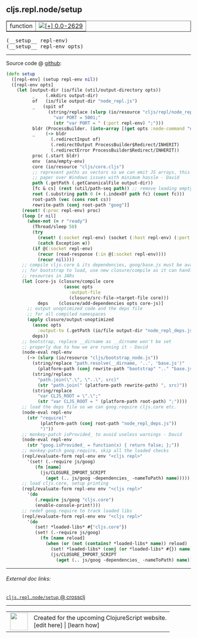 ## cljs.repl.node/setup



 <table border="1">
<tr>
<td>function</td>
<td><a href="https://github.com/cljsinfo/cljs-api-docs/tree/0.0-2629"><img valign="middle" alt="[+] 0.0-2629" title="Added in 0.0-2629" src="https://img.shields.io/badge/+-0.0--2629-lightgrey.svg"></a> </td>
</tr>
</table>


 <samp>
(__setup__ repl-env)<br>
</samp>
 <samp>
(__setup__ repl-env opts)<br>
</samp>

---







Source code @ [github](https://github.com/clojure/clojurescript/blob/r3053/src/clj/cljs/repl/node.clj#L80-L169):

```clj
(defn setup
  ([repl-env] (setup repl-env nil))
  ([repl-env opts]
    (let [output-dir (io/file (util/output-directory opts))
          _    (.mkdirs output-dir)
          of   (io/file output-dir "node_repl.js")
          _   (spit of
                (string/replace (slurp (io/resource "cljs/repl/node_repl.js"))
                  "var PORT = 5001;"
                  (str "var PORT = " (:port repl-env) ";")))
          bldr (ProcessBuilder. (into-array [(get opts :node-command "node")]))
          _    (-> bldr
                 (.redirectInput of)
                 (.redirectOutput ProcessBuilder$Redirect/INHERIT)
                 (.redirectError ProcessBuilder$Redirect/INHERIT))
          proc (.start bldr)
          env  (ana/empty-env)
          core (io/resource "cljs/core.cljs")
          ;; represent paths as vectors so we can emit JS arrays, this is to
          ;; paper over Windows issues with minimum hassle - David
          path (.getPath (.getCanonicalFile output-dir))
          [fc & cs] (rest (util/path-seq path)) ;; remove leading empty string
          root (.substring path 0 (+ (.indexOf path fc) (count fc)))
          root-path (vec (cons root cs))
          rewrite-path (conj root-path "goog")]
      (reset! (:proc repl-env) proc)
      (loop [r nil]
        (when-not (= r "ready")
          (Thread/sleep 50)
          (try
            (reset! (:socket repl-env) (socket (:host repl-env) (:port repl-env)))
            (catch Exception e))
          (if @(:socket repl-env)
            (recur (read-response (:in @(:socket repl-env))))
            (recur nil))))
      ;; compile cljs.core & its dependencies, goog/base.js must be available
      ;; for bootstrap to load, use new closure/compile as it can handle
      ;; resources in JARs
      (let [core-js (closure/compile core
                      (assoc opts
                        :output-file
                        (closure/src-file->target-file core)))
            deps    (closure/add-dependencies opts core-js)]
        ;; output unoptimized code and the deps file
        ;; for all compiled namespaces
        (apply closure/output-unoptimized
          (assoc opts
            :output-to (.getPath (io/file output-dir "node_repl_deps.js")))
          deps))
      ;; bootstrap, replace __dirname as __dirname won't be set
      ;; properly due to how we are running it - David
      (node-eval repl-env
        (-> (slurp (io/resource "cljs/bootstrap_node.js"))
          (string/replace "path.resolve(__dirname, '..', 'base.js')"
            (platform-path (conj rewrite-path "bootstrap" ".." "base.js")))
          (string/replace
            "path.join(\".\", \"..\", src)"
            (str "path.join(" (platform-path rewrite-path) ", src)"))
          (string/replace
            "var CLJS_ROOT = \".\";"
            (str "var CLJS_ROOT = " (platform-path root-path) ";"))))
      ;; load the deps file so we can goog.require cljs.core etc.
      (node-eval repl-env
        (str "require("
             (platform-path (conj root-path "node_repl_deps.js"))
             ")"))
      ;; monkey-patch isProvided_ to avoid useless warnings - David
      (node-eval repl-env
        (str "goog.isProvided_ = function(x) { return false; };"))
      ;; monkey-patch goog.require, skip all the loaded checks
      (repl/evaluate-form repl-env env "<cljs repl>"
        '(set! (.-require js/goog)
           (fn [name]
             (js/CLOSURE_IMPORT_SCRIPT
               (aget (.. js/goog -dependencies_ -nameToPath) name)))))
      ;; load cljs.core, setup printing
      (repl/evaluate-form repl-env env "<cljs repl>"
        '(do
           (.require js/goog "cljs.core")
           (enable-console-print!)))
      ;; redef goog.require to track loaded libs
      (repl/evaluate-form repl-env env "<cljs repl>"
        '(do
           (set! *loaded-libs* #{"cljs.core"})
           (set! (.-require js/goog)
             (fn [name reload]
               (when (or (not (contains? *loaded-libs* name)) reload)
                 (set! *loaded-libs* (conj (or *loaded-libs* #{}) name))
                 (js/CLOSURE_IMPORT_SCRIPT
                   (aget (.. js/goog -dependencies_ -nameToPath) name))))))))))
```

<!--
Repo - tag - source tree - lines:

 <pre>
clojurescript @ r3053
└── src
    └── clj
        └── cljs
            └── repl
                └── <ins>[node.clj:80-169](https://github.com/clojure/clojurescript/blob/r3053/src/clj/cljs/repl/node.clj#L80-L169)</ins>
</pre>

-->

---



###### External doc links:

[`cljs.repl.node/setup` @ crossclj](http://crossclj.info/fun/cljs.repl.node/setup.html)<br>

---

 <table>
<tr><td>
<img valign="middle" align="right" width="48px" src="http://i.imgur.com/Hi20huC.png">
</td><td>
Created for the upcoming ClojureScript website.<br>
[edit here] | [learn how]
</td></tr></table>

[edit here]:https://github.com/cljsinfo/cljs-api-docs/blob/master/cljsdoc/cljs.repl.node/setup.cljsdoc
[learn how]:https://github.com/cljsinfo/cljs-api-docs/wiki/cljsdoc-files

<!--

This information was too distracting to show to readers, but I'll leave it
commented here since it is helpful to:

- pretty-print the data used to generate this document
- and show how to retrieve that data



The API data for this symbol:

```clj
{:ns "cljs.repl.node",
 :name "setup",
 :type "function",
 :signature ["[repl-env]" "[repl-env opts]"],
 :source {:code "(defn setup\n  ([repl-env] (setup repl-env nil))\n  ([repl-env opts]\n    (let [output-dir (io/file (util/output-directory opts))\n          _    (.mkdirs output-dir)\n          of   (io/file output-dir \"node_repl.js\")\n          _   (spit of\n                (string/replace (slurp (io/resource \"cljs/repl/node_repl.js\"))\n                  \"var PORT = 5001;\"\n                  (str \"var PORT = \" (:port repl-env) \";\")))\n          bldr (ProcessBuilder. (into-array [(get opts :node-command \"node\")]))\n          _    (-> bldr\n                 (.redirectInput of)\n                 (.redirectOutput ProcessBuilder$Redirect/INHERIT)\n                 (.redirectError ProcessBuilder$Redirect/INHERIT))\n          proc (.start bldr)\n          env  (ana/empty-env)\n          core (io/resource \"cljs/core.cljs\")\n          ;; represent paths as vectors so we can emit JS arrays, this is to\n          ;; paper over Windows issues with minimum hassle - David\n          path (.getPath (.getCanonicalFile output-dir))\n          [fc & cs] (rest (util/path-seq path)) ;; remove leading empty string\n          root (.substring path 0 (+ (.indexOf path fc) (count fc)))\n          root-path (vec (cons root cs))\n          rewrite-path (conj root-path \"goog\")]\n      (reset! (:proc repl-env) proc)\n      (loop [r nil]\n        (when-not (= r \"ready\")\n          (Thread/sleep 50)\n          (try\n            (reset! (:socket repl-env) (socket (:host repl-env) (:port repl-env)))\n            (catch Exception e))\n          (if @(:socket repl-env)\n            (recur (read-response (:in @(:socket repl-env))))\n            (recur nil))))\n      ;; compile cljs.core & its dependencies, goog/base.js must be available\n      ;; for bootstrap to load, use new closure/compile as it can handle\n      ;; resources in JARs\n      (let [core-js (closure/compile core\n                      (assoc opts\n                        :output-file\n                        (closure/src-file->target-file core)))\n            deps    (closure/add-dependencies opts core-js)]\n        ;; output unoptimized code and the deps file\n        ;; for all compiled namespaces\n        (apply closure/output-unoptimized\n          (assoc opts\n            :output-to (.getPath (io/file output-dir \"node_repl_deps.js\")))\n          deps))\n      ;; bootstrap, replace __dirname as __dirname won't be set\n      ;; properly due to how we are running it - David\n      (node-eval repl-env\n        (-> (slurp (io/resource \"cljs/bootstrap_node.js\"))\n          (string/replace \"path.resolve(__dirname, '..', 'base.js')\"\n            (platform-path (conj rewrite-path \"bootstrap\" \"..\" \"base.js\")))\n          (string/replace\n            \"path.join(\\\".\\\", \\\"..\\\", src)\"\n            (str \"path.join(\" (platform-path rewrite-path) \", src)\"))\n          (string/replace\n            \"var CLJS_ROOT = \\\".\\\";\"\n            (str \"var CLJS_ROOT = \" (platform-path root-path) \";\"))))\n      ;; load the deps file so we can goog.require cljs.core etc.\n      (node-eval repl-env\n        (str \"require(\"\n             (platform-path (conj root-path \"node_repl_deps.js\"))\n             \")\"))\n      ;; monkey-patch isProvided_ to avoid useless warnings - David\n      (node-eval repl-env\n        (str \"goog.isProvided_ = function(x) { return false; };\"))\n      ;; monkey-patch goog.require, skip all the loaded checks\n      (repl/evaluate-form repl-env env \"<cljs repl>\"\n        '(set! (.-require js/goog)\n           (fn [name]\n             (js/CLOSURE_IMPORT_SCRIPT\n               (aget (.. js/goog -dependencies_ -nameToPath) name)))))\n      ;; load cljs.core, setup printing\n      (repl/evaluate-form repl-env env \"<cljs repl>\"\n        '(do\n           (.require js/goog \"cljs.core\")\n           (enable-console-print!)))\n      ;; redef goog.require to track loaded libs\n      (repl/evaluate-form repl-env env \"<cljs repl>\"\n        '(do\n           (set! *loaded-libs* #{\"cljs.core\"})\n           (set! (.-require js/goog)\n             (fn [name reload]\n               (when (or (not (contains? *loaded-libs* name)) reload)\n                 (set! *loaded-libs* (conj (or *loaded-libs* #{}) name))\n                 (js/CLOSURE_IMPORT_SCRIPT\n                   (aget (.. js/goog -dependencies_ -nameToPath) name))))))))))",
          :title "Source code",
          :repo "clojurescript",
          :tag "r3053",
          :filename "src/clj/cljs/repl/node.clj",
          :lines [80 169]},
 :full-name "cljs.repl.node/setup",
 :full-name-encode "cljs.repl.node/setup",
 :history [["+" "0.0-2629"]]}

```

Retrieve the API data for this symbol:

```clj
;; from Clojure REPL
(require '[clojure.edn :as edn])
(-> (slurp "https://raw.githubusercontent.com/cljsinfo/cljs-api-docs/catalog/cljs-api.edn")
    (edn/read-string)
    (get-in [:symbols "cljs.repl.node/setup"]))
```

-->
